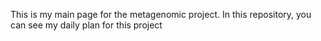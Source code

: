 This is my main page for the metagenomic project. In this repository, you can see my daily plan for this project 
